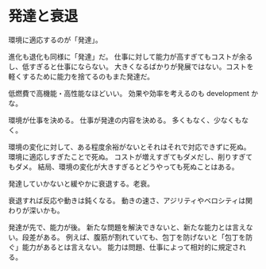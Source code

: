 # 発達と衰退

環境に適応するのが「発達」。

進化も退化も同様に「発達」だ。
仕事に対して能力が高すぎてもコストが余るし、低すぎると仕事にならない。
大きくなるばかりが発展ではない。コストを軽くするために能力を捨てるのもまた発達だ。

低燃費で高機能・高性能なほどいい。
効果や効率を考えるのも development かな。

環境が仕事を決める。
仕事が発達の内容を決める。
多くもなく、少なくもなく。

環境の変化に対して、ある程度余裕がないとそれはそれで対応できずに死ぬ。
環境に適応しすぎたことで死ぬ。
コストが増えすぎてもダメだし、削りすぎてもダメ。
結局、環境の変化が大きすぎるとどうやっても死ぬことはある。

発達していかないと緩やかに衰退する。老衰。

衰退すれば反応や動きは鈍くなる。
動きの速さ、アジリティやベロシティは関わりが深いかも。

発達が先で、能力が後。
新たな問題を解決できないと、新たな能力とは言えない。段差がある。
例えば、腹筋が割れていても、包丁を防げないと「包丁を防ぐ」能力があるとは言えない。
能力は問題、仕事によって相対的に規定される。
